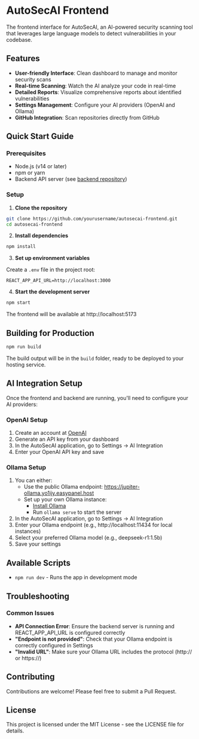 # AutoSecAI Frontend

The frontend interface for AutoSecAI, an AI-powered security scanning tool that leverages large language models to detect vulnerabilities in your codebase.

## Features

- **User-friendly Interface**: Clean dashboard to manage and monitor security scans
- **Real-time Scanning**: Watch the AI analyze your code in real-time
- **Detailed Reports**: Visualize comprehensive reports about identified vulnerabilities
- **Settings Management**: Configure your AI providers (OpenAI and Ollama)
- **GitHub Integration**: Scan repositories directly from GitHub

## Quick Start Guide

### Prerequisites

- Node.js (v14 or later)
- npm or yarn
- Backend API server (see [backend repository](https://github.com/yourusername/autosecai-backend))

### Setup

1. **Clone the repository**

```bash
git clone https://github.com/yourusername/autosecai-frontend.git
cd autosecai-frontend
```

2. **Install dependencies**

```bash
npm install
```

3. **Set up environment variables**

Create a `.env` file in the project root:

```
REACT_APP_API_URL=http://localhost:3000
```

4. **Start the development server**

```bash
npm start
```

The frontend will be available at http://localhost:5173

## Building for Production

```bash
npm run build
```

The build output will be in the `build` folder, ready to be deployed to your hosting service.

## AI Integration Setup

Once the frontend and backend are running, you'll need to configure your AI providers:

### OpenAI Setup

1. Create an account at [OpenAI](https://platform.openai.com/)
2. Generate an API key from your dashboard
3. In the AutoSecAI application, go to Settings → AI Integration
4. Enter your OpenAI API key and save

### Ollama Setup

1. You can either:
   - Use the public Ollama endpoint: https://jupiter-ollama.yo1ijy.easypanel.host
   - Set up your own Ollama instance:
     - [Install Ollama](https://ollama.ai/download)
     - Run `ollama serve` to start the server
2. In the AutoSecAI application, go to Settings → AI Integration
3. Enter your Ollama endpoint (e.g., http://localhost:11434 for local instances)
4. Select your preferred Ollama model (e.g., deepseek-r1:1.5b)
5. Save your settings

## Available Scripts

- `npm run dev` - Runs the app in development mode

## Troubleshooting

### Common Issues

- **API Connection Error**: Ensure the backend server is running and REACT_APP_API_URL is configured correctly
- **"Endpoint is not provided"**: Check that your Ollama endpoint is correctly configured in Settings
- **"Invalid URL"**: Make sure your Ollama URL includes the protocol (http:// or https://)

## Contributing

Contributions are welcome! Please feel free to submit a Pull Request.

## License

This project is licensed under the MIT License - see the LICENSE file for details.
